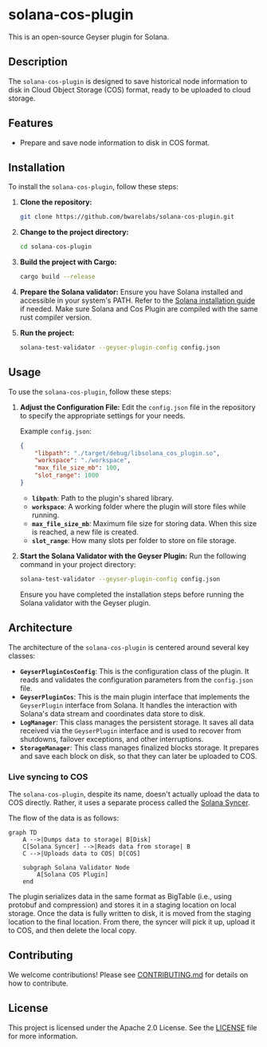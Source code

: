 # solana-cos-plugin

This is an open-source Geyser plugin for Solana.

## Description

The `solana-cos-plugin` is designed to save historical node information to disk in Cloud Object Storage (COS) format, ready to be uploaded to cloud storage.

## Features

- Prepare and save node information to disk in COS format.

## Installation

To install the `solana-cos-plugin`, follow these steps:

1. **Clone the repository:**
    ```sh
    git clone https://github.com/bwarelabs/solana-cos-plugin.git
    ```
2. **Change to the project directory:**
    ```sh
    cd solana-cos-plugin
    ```
3. **Build the project with Cargo:**
    ```sh
    cargo build --release
    ```
4. **Prepare the Solana validator:**
    Ensure you have Solana installed and accessible in your system's PATH. Refer to the [Solana installation guide](https://docs.solana.com/cli/install-solana-cli-tools) if needed.
    Make sure Solana and Cos Plugin are compiled with the same rust compiler version.

5. **Run the project:**
    ```sh
    solana-test-validator --geyser-plugin-config config.json
    ```

## Usage

To use the `solana-cos-plugin`, follow these steps:

1. **Adjust the Configuration File:**
    Edit the `config.json` file in the repository to specify the appropriate settings for your needs.

    Example `config.json`:
    ```json
    {
        "libpath": "./target/debug/libsolana_cos_plugin.so",
        "workspace": "./workspace",
        "max_file_size_mb": 100,
        "slot_range": 1000
    }
    ```

    - **`libpath`**: Path to the plugin's shared library.
    - **`workspace`**: A working folder where the plugin will store files while running.
    - **`max_file_size_mb`**: Maximum file size for storing data. When this size is reached, a new file is created.
    - **`slot_range`**: How many slots per folder to store on file storage.

2. **Start the Solana Validator with the Geyser Plugin:**
    Run the following command in your project directory:
    ```sh
    solana-test-validator --geyser-plugin-config config.json
    ```

    Ensure you have completed the installation steps before running the Solana validator with the Geyser plugin.

## Architecture

The architecture of the `solana-cos-plugin` is centered around several key classes:

- **`GeyserPluginCosConfig`**: This is the configuration class of the plugin. It reads and validates the configuration parameters from the `config.json` file.
- **`GeyserPluginCos`**: This is the main plugin interface that implements the `GeyserPlugin` interface from Solana. It handles the interaction with Solana's data stream and coordinates data store to disk.
- **`LogManager`**: This class manages the persistent storage. It saves all data received via the `GeyserPlugin` interface and is used to recover from shutdowns, failover exceptions, and other interruptions.
- **`StorageManager`**: This class manages finalized blocks storage. It prepares and save each block on disk, so that they can later be uploaded to COS.

### Live syncing to COS

The `solana-cos-plugin`, despite its name, doesn't actually upload the data to COS directly.
Rather, it uses a separate process called the [Solana Syncer](https://github.com/bwarelabs/solana-syncer).

The flow of the data is as follows:

```mermaid
graph TD
    A -->|Dumps data to storage| B[Disk]
    C[Solana Syncer] -->|Reads data from storage| B
    C -->|Uploads data to COS| D[COS]

    subgraph Solana Validator Node
        A[Solana COS Plugin]
    end
```

The plugin serializes data in the same format as BigTable (i.e., using protobuf and compression) and stores it
in a staging location on local storage. Once the data is fully written to disk, it is moved from the staging location
to the final location. From there, the syncer will pick it up, upload it to COS, and then delete the local copy.

## Contributing

We welcome contributions! Please see [CONTRIBUTING.md](CONTRIBUTING.md) for details on how to contribute.

## License

This project is licensed under the Apache 2.0 License. See the [LICENSE](LICENSE) file for more information.
